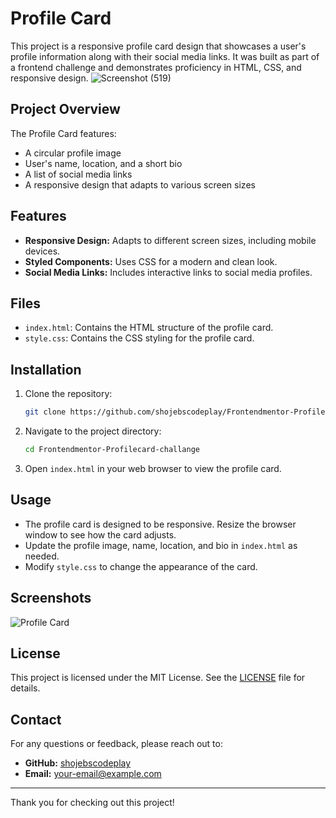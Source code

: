# Profile Card

This project is a responsive profile card design that showcases a user's profile information along with their social media links. It was built as part of a frontend challenge and demonstrates proficiency in HTML, CSS, and responsive design.
![Screenshot (519)](https://github.com/user-attachments/assets/2d7aa534-a616-47c9-91cd-f0480cf48209)


## Project Overview

The Profile Card features:
- A circular profile image
- User's name, location, and a short bio
- A list of social media links
- A responsive design that adapts to various screen sizes

## Features

- **Responsive Design:** Adapts to different screen sizes, including mobile devices.
- **Styled Components:** Uses CSS for a modern and clean look.
- **Social Media Links:** Includes interactive links to social media profiles.

## Files

- `index.html`: Contains the HTML structure of the profile card.
- `style.css`: Contains the CSS styling for the profile card.

## Installation

1. Clone the repository:
    ```bash
    git clone https://github.com/shojebscodeplay/Frontendmentor-Profilecard-challange.git
    ```

2. Navigate to the project directory:
    ```bash
    cd Frontendmentor-Profilecard-challange
    ```

3. Open `index.html` in your web browser to view the profile card.

## Usage

- The profile card is designed to be responsive. Resize the browser window to see how the card adjusts.
- Update the profile image, name, location, and bio in `index.html` as needed.
- Modify `style.css` to change the appearance of the card.

## Screenshots

![Profile Card](./assets/images/screenshot.png)

## License

This project is licensed under the MIT License. See the [LICENSE](LICENSE) file for details.

## Contact

For any questions or feedback, please reach out to:

- **GitHub:** [shojebscodeplay](https://github.com/shojebscodeplay)
- **Email:** [your-email@example.com](mailto:your-email@example.com)

---

Thank you for checking out this project!
